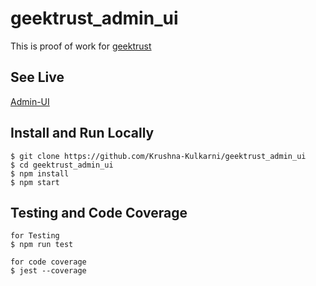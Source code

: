 # geektrust_admin_ui

This is proof of work for [geektrust](https://www.geektrust.com/coding/detailed/admin-ui)

## **See Live**

[Admin-UI](https://geektrust-admin-ui-asssignment.netlify.app/)

## **Install and Run Locally**

```
$ git clone https://github.com/Krushna-Kulkarni/geektrust_admin_ui
$ cd geektrust_admin_ui
$ npm install
$ npm start
```

## **Testing and Code Coverage**

```
for Testing
$ npm run test

for code coverage
$ jest --coverage

```

